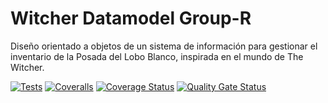 # Witcher Datamodel Group-R

Diseño orientado a objetos de un sistema de información para gestionar el inventario de la Posada del Lobo Blanco, inspirada en el mundo de The Witcher.

[![Tests](https://github.com/ULL-ESIT-INF-DSI-2425/prct07-witcher-datamodel-groupr/actions/workflows/ci.yml/badge.svg)](https://github.com/ULL-ESIT-INF-DSI-2425/prct07-witcher-datamodel-groupr/actions/workflows/ci.yml)
[![Coveralls](https://github.com/ULL-ESIT-INF-DSI-2425/prct07-witcher-datamodel-groupr/actions/workflows/coveralls.yml/badge.svg)](https://github.com/ULL-ESIT-INF-DSI-2425/prct07-witcher-datamodel-groupr/actions/workflows/coveralls.yml)
[![Coverage Status](https://coveralls.io/repos/github/ULL-ESIT-INF-DSI-2425/prct07-witcher-datamodel-groupr/badge.svg?branch=main)](https://coveralls.io/github/ULL-ESIT-INF-DSI-2425/prct07-witcher-datamodel-groupr?branch=main)
[![Quality Gate Status](https://sonarcloud.io/api/project_badges/measure?project=ULL-ESIT-INF-DSI-2425_prct07-witcher-datamodel-groupr&metric=alert_status&token=d46bc2527283dc02e8769d6dfd2d102e7e9263b2)](https://sonarcloud.io/summary/new_code?id=ULL-ESIT-INF-DSI-2425_prct07-witcher-datamodel-groupr)
